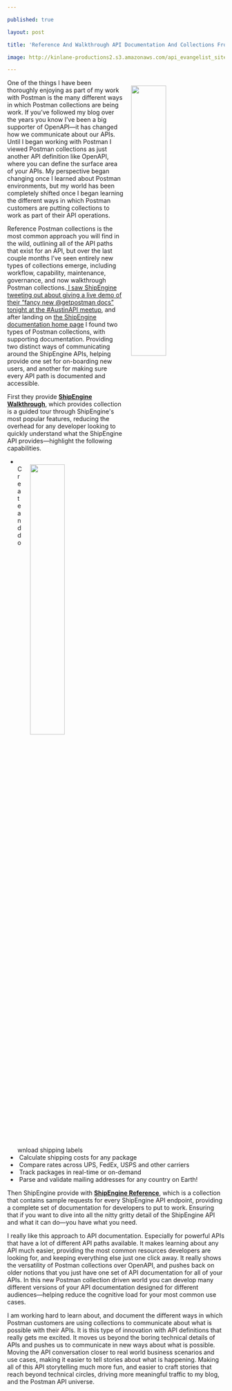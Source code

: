 ---
published: true
layout: post
title: 'Reference And Walkthrough API Documentation And Collections From ShipEngine'
image: http://kinlane-productions2.s3.amazonaws.com/api_evangelist_site/blog/walkthrough_screenshot_2_zoom.png
---
<p><img style="padding: 15px;" src="http://kinlane-productions2.s3.amazonaws.com/api_evangelist_site/blog/walkthrough_screenshot_2_zoom.png" alt="" width="40%" align="right" /></p>
<p class="p1">One of the things I have been thoroughly enjoying as part of my work with Postman is the many different ways in which Postman collections are being work. If you&rsquo;ve followed my blog over the years you know I&rsquo;ve been a big supporter of OpenAPI&mdash;it has changed how we communicate about our APIs. Until I began working with Postman I viewed Postman collections as just another API definition like OpenAPI, where you can define the surface area of your APIs. My perspective began changing once I learned about Postman environments, but my world has been completely shifted once I began learning the different ways in which Postman customers are putting collections to work as part of their API operations.</p>
<p class="p1">Reference Postman collections is the most common approach you will find in the wild, outlining all of the API paths that exist for an API, but over the last couple months I&rsquo;ve seen entirely new types of collections emerge, including workflow, capability, maintenance, governance, and now walkthrough Postman collections.<a href="https://twitter.com/ShipEngineAPI/status/1197656248121987072"> I saw ShipEngine tweeting out about giving a live demo of their &ldquo;fancy new @getpostman docs&rdquo; tonight at the #AustinAPI meetup</a>, and after landing on <a href="https://www.shipengine.com/docs/postman/">the ShipEngine documentation home page</a> I found two types of Postman collections, with supporting documentation. Providing two distinct ways of communicating around the ShipEngine APIs, helping provide one set for on-boarding new users, and another for making sure every API path is documented and accessible.</p>
<p class="p1">First they provide <strong><a href="https://documenter.postman.com/view/305204/SW7XbA6V?version=latest">ShipEngine Walkthrough</a></strong>, which provides collection is a guided tour through ShipEngine's most popular features, reducing the overhead for any developer looking to quickly understand what the ShipEngine API provides&mdash;highlight the following capabilities.</p>
<p><img style="padding: 15px;" src="http://kinlane-productions2.s3.amazonaws.com/api_evangelist_site/blog/walkthrough_screenshot_4_zoom.png" alt="" width="40%" align="right" /></p>
<ul class="ul1">
<li class="li1"><span class="s1">&nbsp;</span>Create and download shipping labels</li>
<li class="li1"><span class="s1">&nbsp;</span>Calculate shipping costs for any package</li>
<li class="li1"><span class="s1">&nbsp;</span>Compare rates across UPS, FedEx, USPS and other carriers</li>
<li class="li1"><span class="s1">&nbsp;</span>Track packages in real-time or on-demand</li>
<li class="li1"><span class="s1">&nbsp;</span>Parse and validate mailing addresses for any country on Earth!</li>
</ul>
<p class="p1">Then ShipEngine provide with <strong><a href="https://documenter.postman.com/view/305204/SW7W5V6o?version=latest">ShipEngine Reference</a></strong>, which is a collection that contains sample requests for every ShipEngine API endpoint, providing a complete set of documentation for developers to put to work. Ensuring that if you want to dive into all the nitty gritty detail of the ShipEngine API and what it can do&mdash;you have what you need.</p>
<p class="p1">I really like this approach to API documentation. Especially for powerful APIs that have a lot of different API paths available. It makes learning about any API much easier, providing the most common resources developers are looking for, and keeping everything else just one click away. It really shows the versatility of Postman collections over OpenAPI, and pushes back on older notions that you just have one set of API documentation for all of your APIs. In this new Postman collection driven world you can develop many different versions of your API documentation designed for different audiences&mdash;helping reduce the cognitive load for your most common use cases.</p>
<p class="p1">I am working hard to learn about, and document the different ways in which Postman customers are using collections to communicate about what is possible with their APIs. It is this type of innovation with API definitions that really gets me excited. It moves us beyond the boring technical details of APIs and pushes us to communicate in new ways about what is possible. Moving the API conversation closer to real world business scenarios and use cases, making it easier to tell stories about what is happening. Making all of this API storytelling much more fun, and easier to craft stories that reach beyond technical circles, driving more meaningful traffic to my blog, and the Postman API universe.</p>
